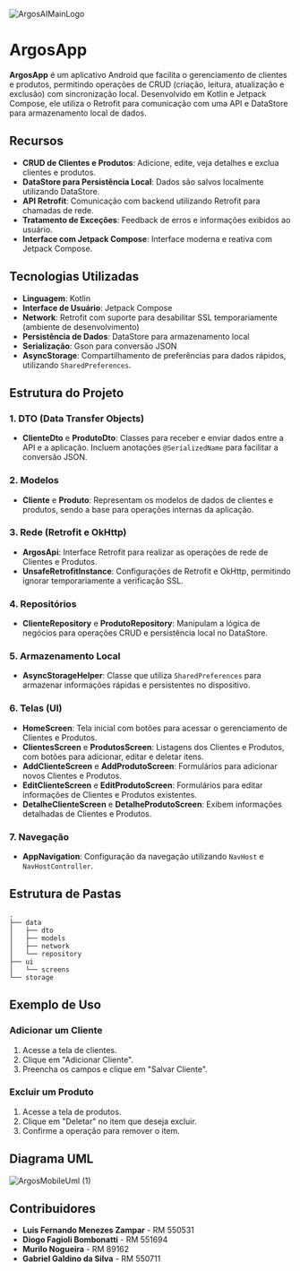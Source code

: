
![ArgosAIMainLogo](https://github.com/user-attachments/assets/c109dbf8-21cb-4981-8d42-562ad6e5b8f7)


# ArgosApp

**ArgosApp** é um aplicativo Android que facilita o gerenciamento de clientes e produtos, permitindo operações de CRUD (criação, leitura, atualização e exclusão) com sincronização local. Desenvolvido em Kotlin e Jetpack Compose, ele utiliza o Retrofit para comunicação com uma API e DataStore para armazenamento local de dados.

## Recursos

- **CRUD de Clientes e Produtos**: Adicione, edite, veja detalhes e exclua clientes e produtos.
- **DataStore para Persistência Local**: Dados são salvos localmente utilizando DataStore.
- **API Retrofit**: Comunicação com backend utilizando Retrofit para chamadas de rede.
- **Tratamento de Exceções**: Feedback de erros e informações exibidos ao usuário.
- **Interface com Jetpack Compose**: Interface moderna e reativa com Jetpack Compose.

## Tecnologias Utilizadas

- **Linguagem**: Kotlin
- **Interface de Usuário**: Jetpack Compose
- **Network**: Retrofit com suporte para desabilitar SSL temporariamente (ambiente de desenvolvimento)
- **Persistência de Dados**: DataStore para armazenamento local
- **Serialização**: Gson para conversão JSON
- **AsyncStorage**: Compartilhamento de preferências para dados rápidos, utilizando `SharedPreferences`.

## Estrutura do Projeto

### 1. DTO (Data Transfer Objects)

- **ClienteDto** e **ProdutoDto**: Classes para receber e enviar dados entre a API e a aplicação. Incluem anotações `@SerializedName` para facilitar a conversão JSON.

### 2. Modelos

- **Cliente** e **Produto**: Representam os modelos de dados de clientes e produtos, sendo a base para operações internas da aplicação.

### 3. Rede (Retrofit e OkHttp)

- **ArgosApi**: Interface Retrofit para realizar as operações de rede de Clientes e Produtos.
- **UnsafeRetrofitInstance**: Configurações de Retrofit e OkHttp, permitindo ignorar temporariamente a verificação SSL.

### 4. Repositórios

- **ClienteRepository** e **ProdutoRepository**: Manipulam a lógica de negócios para operações CRUD e persistência local no DataStore.

### 5. Armazenamento Local

- **AsyncStorageHelper**: Classe que utiliza `SharedPreferences` para armazenar informações rápidas e persistentes no dispositivo.

### 6. Telas (UI)

- **HomeScreen**: Tela inicial com botões para acessar o gerenciamento de Clientes e Produtos.
- **ClientesScreen** e **ProdutosScreen**: Listagens dos Clientes e Produtos, com botões para adicionar, editar e deletar itens.
- **AddClienteScreen** e **AddProdutoScreen**: Formulários para adicionar novos Clientes e Produtos.
- **EditClienteScreen** e **EditProdutoScreen**: Formulários para editar informações de Clientes e Produtos existentes.
- **DetalheClienteScreen** e **DetalheProdutoScreen**: Exibem informações detalhadas de Clientes e Produtos.

### 7. Navegação

- **AppNavigation**: Configuração da navegação utilizando `NavHost` e `NavHostController`.

## Estrutura de Pastas

```
.
├── data
│   ├── dto
│   ├── models
│   ├── network
│   └── repository
├── ui
│   └── screens
└── storage
```

## Exemplo de Uso

### Adicionar um Cliente

1. Acesse a tela de clientes.
2. Clique em "Adicionar Cliente".
3. Preencha os campos e clique em "Salvar Cliente".

### Excluir um Produto

1. Acesse a tela de produtos.
2. Clique em "Deletar" no item que deseja excluir.
3. Confirme a operação para remover o item.

## Diagrama UML

![ArgosMobileUml (1)](https://github.com/user-attachments/assets/7c2b5c95-9a10-491f-924a-966cd3daef56)

## Contribuidores
- **Luis Fernando Menezes Zampar** - RM 550531
- **Diogo Fagioli Bombonatti** - RM 551694
- **Murilo Nogueira** - RM 89162
- **Gabriel Galdino da Silva** - RM 550711

